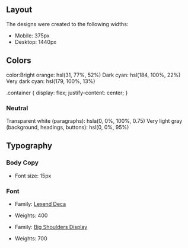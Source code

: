## Layout

The designs were created to the following widths:

- Mobile: 375px
- Desktop: 1440px

## Colors

color:Bright orange: hsl(31, 77%, 52%)
Dark cyan: hsl(184, 100%, 22%)
Very dark cyan: hsl(179, 100%, 13%)

.container {
display: flex;
justify-content: center;
}

### Neutral

Transparent white (paragraphs): hsla(0, 0%, 100%, 0.75)
Very light gray (background, headings, buttons): hsl(0, 0%, 95%)

## Typography

### Body Copy

- Font size: 15px

### Font

- Family: [Lexend Deca](https://fonts.google.com/specimen/Lexend+Deca)
- Weights: 400

- Family: [Big Shoulders Display](https://fonts.google.com/specimen/Big+Shoulders+Display)
- Weights: 700
